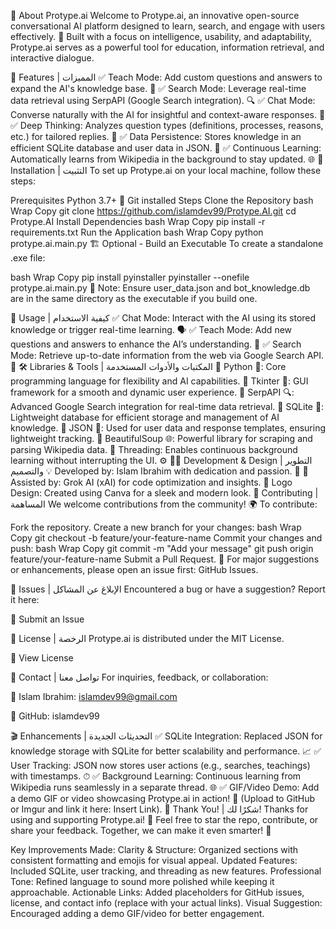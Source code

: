 📌 About Protype.ai
Welcome to Protype.ai, an innovative open-source conversational AI platform designed to learn, search, and engage with users effectively. 🚀 Built with a focus on intelligence, usability, and adaptability, Protype.ai serves as a powerful tool for education, information retrieval, and interactive dialogue.

🌟 Features | المميزات
✅ Teach Mode: Add custom questions and answers to expand the AI's knowledge base. 🧠
✅ Search Mode: Leverage real-time data retrieval using SerpAPI (Google Search integration). 🔍
✅ Chat Mode: Converse naturally with the AI for insightful and context-aware responses. 💬
✅ Deep Thinking: Analyzes question types (definitions, processes, reasons, etc.) for tailored replies. 🤔
✅ Data Persistence: Stores knowledge in an efficient SQLite database and user data in JSON. 📂
✅ Continuous Learning: Automatically learns from Wikipedia in the background to stay updated. 🌐
🔧 Installation | التثبيت
To set up Protype.ai on your local machine, follow these steps:

Prerequisites
Python 3.7+ 🐍
Git installed
Steps
Clone the Repository
bash
Wrap
Copy
git clone https://github.com/islamdev99/Protype.AI.git
cd Protype.AI
Install Dependencies
bash
Wrap
Copy
pip install -r requirements.txt
Run the Application
bash
Wrap
Copy
python protype.ai.main.py
🏗 Optional - Build an Executable
To create a standalone .exe file:

bash
Wrap
Copy
pip install pyinstaller
pyinstaller --onefile protype.ai.main.py
📌 Note: Ensure user_data.json and bot_knowledge.db are in the same directory as the executable if you build one.

🚀 Usage | كيفية الاستخدام
✅ Chat Mode: Interact with the AI using its stored knowledge or trigger real-time learning. 🗣
✅ Teach Mode: Add new questions and answers to enhance the AI’s understanding. 🏫
✅ Search Mode: Retrieve up-to-date information from the web via Google Search API. 🔎
🛠 Libraries & Tools | المكتبات والأدوات المستخدمة
🔹 Python 🐍: Core programming language for flexibility and AI capabilities.
🔹 Tkinter 🎨: GUI framework for a smooth and dynamic user experience.
🔹 SerpAPI 🔍: Advanced Google Search integration for real-time data retrieval.
🔹 SQLite 📂: Lightweight database for efficient storage and management of AI knowledge.
🔹 JSON 📂: Used for user data and response templates, ensuring lightweight tracking.
🔹 BeautifulSoup 🌐: Powerful library for scraping and parsing Wikipedia data.
🔹 Threading: Enables continuous background learning without interrupting the UI. ⚙️
👨‍💻 Development & Design | التطوير والتصميم
💡 Developed by: Islam Ibrahim with dedication and passion. 💪
🧠 Assisted by: Grok AI (xAI) for code optimization and insights.
🎨 Logo Design: Created using Canva for a sleek and modern look.
🤝 Contributing | المساهمة
We welcome contributions from the community! 🌍 To contribute:

Fork the repository.
Create a new branch for your changes:
bash
Wrap
Copy
git checkout -b feature/your-feature-name
Commit your changes and push:
bash
Wrap
Copy
git commit -m "Add your message"
git push origin feature/your-feature-name
Submit a Pull Request.
📌 For major suggestions or enhancements, please open an issue first: GitHub Issues.

🐞 Issues | الإبلاغ عن المشاكل
Encountered a bug or have a suggestion? Report it here:

🔗 Submit an Issue

📜 License | الرخصة
Protype.ai is distributed under the MIT License.

🔗 View License

📧 Contact | تواصل معنا
For inquiries, feedback, or collaboration:

📩 Islam Ibrahim: islamdev99@gmail.com

🔗 GitHub: islamdev99

🎬 Enhancements | التحديثات الجديدة
✅ SQLite Integration: Replaced JSON for knowledge storage with SQLite for better scalability and performance. 📈
✅ User Tracking: JSON now stores user actions (e.g., searches, teachings) with timestamps. ⏱
✅ Background Learning: Continuous learning from Wikipedia runs seamlessly in a separate thread. 🌐
✅ GIF/Video Demo: Add a demo GIF or video showcasing Protype.ai in action! 🎥
(Upload to GitHub or Imgur and link it here: Insert Link).
🎉 Thank You! | شكرًا لك!
Thanks for using and supporting Protype.ai! 🚀 Feel free to star the repo, contribute, or share your feedback. Together, we can make it even smarter! 💙

Key Improvements Made:
Clarity & Structure: Organized sections with consistent formatting and emojis for visual appeal.
Updated Features: Included SQLite, user tracking, and threading as new features.
Professional Tone: Refined language to sound more polished while keeping it approachable.
Actionable Links: Added placeholders for GitHub issues, license, and contact info (replace with your actual links).
Visual Suggestion: Encouraged adding a demo GIF/video for better engagement.
